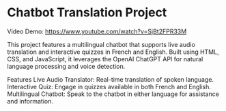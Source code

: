# Chatbot Translation Project

Video Demo: https://www.youtube.com/watch?v=SjBt2FPR33M

This project features a multilingual chatbot that supports live audio translation and interactive quizzes in French and English. Built using HTML, CSS, and JavaScript, it leverages the OpenAI ChatGPT API for natural language processing and voice detection.

Features
Live Audio Translator: Real-time translation of spoken language.
Interactive Quiz: Engage in quizzes available in both French and English.
Multilingual Chatbot: Speak to the chatbot in either language for assistance and information.

